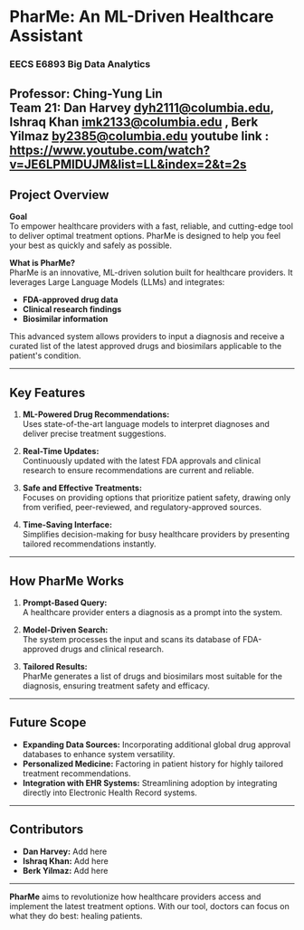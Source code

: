 # PharMe: An ML-Driven Healthcare Assistant  

### **EECS E6893 Big Data Analytics**  
**Professor:** Ching-Yung Lin  
**Team 21:** Dan Harvey dyh2111@columbia.edu, Ishraq Khan imk2133@columbia.edu , Berk Yilmaz by2385@columbia.edu
youtube link : https://www.youtube.com/watch?v=JE6LPMlDUJM&list=LL&index=2&t=2s
---

## **Project Overview**  

**Goal**  
To empower healthcare providers with a fast, reliable, and cutting-edge tool to deliver optimal treatment options. PharMe is designed to help you feel your best as quickly and safely as possible.  

**What is PharMe?**  
PharMe is an innovative, ML-driven solution built for healthcare providers. It leverages Large Language Models (LLMs) and integrates:  
- **FDA-approved drug data**  
- **Clinical research findings**  
- **Biosimilar information**  

This advanced system allows providers to input a diagnosis and receive a curated list of the latest approved drugs and biosimilars applicable to the patient's condition.  

---

## **Key Features**  

1. **ML-Powered Drug Recommendations:**  
   Uses state-of-the-art language models to interpret diagnoses and deliver precise treatment suggestions.  

2. **Real-Time Updates:**  
   Continuously updated with the latest FDA approvals and clinical research to ensure recommendations are current and reliable.  

3. **Safe and Effective Treatments:**  
   Focuses on providing options that prioritize patient safety, drawing only from verified, peer-reviewed, and regulatory-approved sources.  

4. **Time-Saving Interface:**  
   Simplifies decision-making for busy healthcare providers by presenting tailored recommendations instantly.  

---

## **How PharMe Works**  

1. **Prompt-Based Query:**  
   A healthcare provider enters a diagnosis as a prompt into the system.  

2. **Model-Driven Search:**  
   The system processes the input and scans its database of FDA-approved drugs and clinical research.  

3. **Tailored Results:**  
   PharMe generates a list of drugs and biosimilars most suitable for the diagnosis, ensuring treatment safety and efficacy.  

---

## **Future Scope**  

- **Expanding Data Sources:** Incorporating additional global drug approval databases to enhance system versatility.  
- **Personalized Medicine:** Factoring in patient history for highly tailored treatment recommendations.  
- **Integration with EHR Systems:** Streamlining adoption by integrating directly into Electronic Health Record systems.  

---

## **Contributors**  

- **Dan Harvey:** Add here  
- **Ishraq Khan:** Add here
- **Berk Yilmaz:** Add here
---

**PharMe** aims to revolutionize how healthcare providers access and implement the latest treatment options. With our tool, doctors can focus on what they do best: healing patients.
